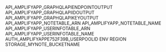 API_AMPLIFYAPP_GRAPHQLAPIENDPOINTOUTPUT
API_AMPLIFYAPP_GRAPHQLAPIIDOUTPUT
API_AMPLIFYAPP_GRAPHQLAPIKEYOUTPUT
API_AMPLIFYAPP_NOTETABLE_ARN
API_AMPLIFYAPP_NOTETABLE_NAME
API_AMPLIFYAPP_USERINFOTABLE_ARN
API_AMPLIFYAPP_USERINFOTABLE_NAME
AUTH_AMPLIFYAPPE752F39B_USERPOOLID
ENV
REGION
STORAGE_MYNOTE_BUCKETNAME
